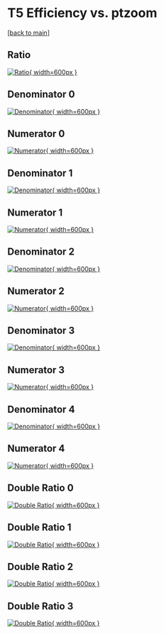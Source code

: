 # T5 Efficiency vs. ptzoom

[[back to main](./)]



## Ratio

[![Ratio](../mtv/var/T5_base_13_0_eff_ptzoom.png){ width=600px }](../mtv/var/T5_base_13_0_eff_ptzoom.pdf)

## Denominator 0

[![Denominator](../mtv/den/T5_base_13_0_eff_ptzoom_den0.png){ width=600px }](../mtv/den/T5_base_13_0_eff_ptzoom_den0.pdf)

## Numerator 0

[![Numerator](../mtv/num/T5_base_13_0_eff_ptzoom_num0.png){ width=600px }](../mtv/num/T5_base_13_0_eff_ptzoom_num0.pdf)

## Denominator 1

[![Denominator](../mtv/den/T5_base_13_0_eff_ptzoom_den1.png){ width=600px }](../mtv/den/T5_base_13_0_eff_ptzoom_den1.pdf)

## Numerator 1

[![Numerator](../mtv/num/T5_base_13_0_eff_ptzoom_num1.png){ width=600px }](../mtv/num/T5_base_13_0_eff_ptzoom_num1.pdf)

## Denominator 2

[![Denominator](../mtv/den/T5_base_13_0_eff_ptzoom_den2.png){ width=600px }](../mtv/den/T5_base_13_0_eff_ptzoom_den2.pdf)

## Numerator 2

[![Numerator](../mtv/num/T5_base_13_0_eff_ptzoom_num2.png){ width=600px }](../mtv/num/T5_base_13_0_eff_ptzoom_num2.pdf)

## Denominator 3

[![Denominator](../mtv/den/T5_base_13_0_eff_ptzoom_den3.png){ width=600px }](../mtv/den/T5_base_13_0_eff_ptzoom_den3.pdf)

## Numerator 3

[![Numerator](../mtv/num/T5_base_13_0_eff_ptzoom_num3.png){ width=600px }](../mtv/num/T5_base_13_0_eff_ptzoom_num3.pdf)

## Denominator 4

[![Denominator](../mtv/den/T5_base_13_0_eff_ptzoom_den4.png){ width=600px }](../mtv/den/T5_base_13_0_eff_ptzoom_den4.pdf)

## Numerator 4

[![Numerator](../mtv/num/T5_base_13_0_eff_ptzoom_num4.png){ width=600px }](../mtv/num/T5_base_13_0_eff_ptzoom_num4.pdf)

## Double Ratio 0

[![Double Ratio](../mtv/ratio/T5_base_13_0_eff_ptzoom_ratio0.png){ width=600px }](../mtv/ratio/T5_base_13_0_eff_ptzoom_ratio0.pdf)

## Double Ratio 1

[![Double Ratio](../mtv/ratio/T5_base_13_0_eff_ptzoom_ratio1.png){ width=600px }](../mtv/ratio/T5_base_13_0_eff_ptzoom_ratio1.pdf)

## Double Ratio 2

[![Double Ratio](../mtv/ratio/T5_base_13_0_eff_ptzoom_ratio2.png){ width=600px }](../mtv/ratio/T5_base_13_0_eff_ptzoom_ratio2.pdf)

## Double Ratio 3

[![Double Ratio](../mtv/ratio/T5_base_13_0_eff_ptzoom_ratio3.png){ width=600px }](../mtv/ratio/T5_base_13_0_eff_ptzoom_ratio3.pdf)


